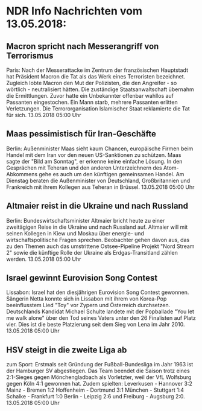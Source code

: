 # NDR Info Nachrichten vom 13.05.2018:


## Macron spricht nach Messerangriff von Terrorismus
Paris: Nach der Messerattacke im Zentrum der französischen Hauptstadt hat Präsident Macron die Tat als das Werk eines Terroristen bezeichnet. Zugleich lobte Macron den Mut der Polizisten, die den Angreifer - so wörtlich - neutralisiert hätten. Die zuständige Staatsanwaltschaft übernahm die Ermittlungen. Zuvor hatte ein Unbekannter offenbar wahllos auf Passanten eingestochen. Ein Mann starb, mehrere Passanten erlitten Verletzungen. Die Terrororganisation Islamischer Staat reklamierte die Tat für sich. 13.05.2018 05:00 Uhr 

## Maas pessimistisch für Iran-Geschäfte
Berlin: Außenminister Maas sieht kaum Chancen, europäische Firmen beim Handel mit dem Iran vor den neuen US-Sanktionen zu schützen. Maas sagte der "Bild am Sonntag", er erkenne keine einfache Lösung. In den Gesprächen mit Teheran und den anderen Unterzeichnern des Atom-Abkommens gehe es auch um den künftigen gemeinsamen Handel. Am Dienstag beraten die Außenminister von Deutschland, Großbritannien und Frankreich mit ihrem Kollegen aus Teheran in Brüssel. 13.05.2018 05:00 Uhr 

## Altmaier reist in die Ukraine und nach Russland
Berlin: Bundeswirtschaftsminister Altmaier bricht heute zu einer zweitägigen Reise in die Ukraine und nach Russland auf. Altmaier will mit seinen Kollegen in Kiew und Moskau über energie- und wirtschaftspolitische Fragen sprechen. Beobachter gehen davon aus, das zu den Themen auch das umstrittene Ostsee-Pipeline Projekt "Nord Stream 2" sowie die künftige Rolle der Ukraine als Erdgas-Transitland zählen werden. 13.05.2018 05:00 Uhr 

## Israel gewinnt Eurovision Song Contest
Lissabon: Israel hat den diesjährigen Eurovision Song Contest gewonnen. Sängerin Netta konnte sich in Lissabon mit ihrem von Korea-Pop beeinflusstem Lied "Toy" vor Zypern und Österreich durchsetzen. Deutschlands Kandidat Michael Schulte landete mit der Popballade "You let me walk alone" über den Tod seines Vaters unter den 26 Finalisten auf Platz vier. Dies ist die beste Platzierung seit dem Sieg von Lena im Jahr 2010. 13.05.2018 05:00 Uhr 

## HSV steigt in die zweite Liga ab
zum Sport: 	Erstmals seit Gründung der Fußball-Bundesliga im Jahr 1963 ist der Hamburger SV abgestiegen. Das Team beendet die Saison trotz eines 2:1-Sieges gegen Mönchengladbach als Vorletzter, weil der VfL Wolfsburg gegen Köln 4:1 gewonnen hat. Zudem spielten:
Leverkusen - Hannover  3:2
Mainz - Bremen  1:2
Hoffenheim - Dortmund   3:1
München - Stuttgart   1:4
Schalke - Frankfurt 1:0
Berlin - Leipzig 2:6  und
Freiburg - Augsburg 2:0. 13.05.2018 05:00 Uhr 
